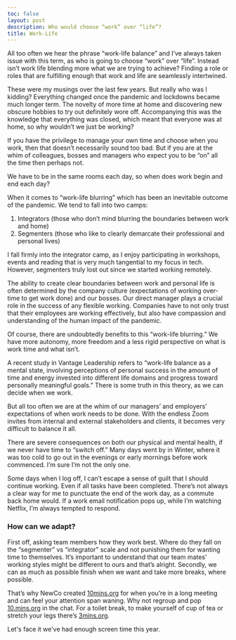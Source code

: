 ```yaml
---
toc: false
layout: post
description: Who would choose “work” over “life”?
title: Work-Life
---
```


All too often we hear the phrase “work-life balance” and I’ve always taken issue with this term, as who is going to choose “work” over “life”. Instead isn’t work life blending more what we are trying to achieve? Finding a role or roles that are fulfilling enough that work and life are seamlessly intertwined.

These were my musings over the last few years. But really who was I kidding? Everything changed once the pandemic and lockdowns became much longer term. The novelty of more time at home and discovering new obscure hobbies to try out definitely wore off. Accompanying this was the knowledge that everything was closed, which meant that everyone was at home, so why wouldn’t we just be working?

If you have the privilege to manage your own time and choose when you work, then that doesn’t necessarily sound too bad. But if you are at the whim of colleagues, bosses and managers who expect you to be “on” all the time then perhaps not.

We have to be in the same rooms each day, so when does work begin and end each day?

When it comes to “work-life blurring” which has been an inevitable outcome of the pandemic. We tend to fall into two camps:

1. Integrators (those who don’t mind blurring the boundaries between work and home)
2. Segmenters (those who like to clearly demarcate their professional and personal lives)

I fall firmly into the integrator camp, as I enjoy participating in workshops, events and reading that is very much tangential to my focus in tech. However, segmenters truly lost out since we started working remotely.

The ability to create clear boundaries between work and personal life is often determined by the company culture (expectations of working over-time to get work done) and our bosses. Our direct manager plays a crucial role in the success of any flexible working. Companies have to not only trust that their employees are working effectively, but also have compassion and understanding of the human impact of the pandemic.

Of course, there are undoubtedly benefits to this “work-life blurring.” We have more autonomy, more freedom and a less rigid perspective on what is work time and what isn’t.

A recent study in Vantage Leadership refers to “work-life balance as a mental state, involving perceptions of personal success in the amount of time and energy invested into different life domains and progress toward personally meaningful goals.” There is some truth in this theory, as we can decide when we work.

But all too often we are at the whim of our managers’ and employers’ expectations of when work needs to be done. With the endless Zoom invites from internal and external stakeholders and clients, it becomes very difficult to balance it all.

There are severe consequences on both our physical and mental health, if we never have time to “switch off.” Many days went by in Winter, where it was too cold to go out in the evenings or early mornings before work commenced. I’m sure I’m not the only one.

Some days when I log off, I can’t escape a sense of guilt that I should continue working. Even if all tasks have been completed. There’s not always a clear way for me to punctuate the end of the work day, as a commute back home would. If a work email notification pops up, while I’m watching Netflix, I’m always tempted to respond.

### How can we adapt?

First off, asking team members how they work best. Where do they fall on the “segmenter” vs “integrator” scale and not punishing them for wanting time to themselves. It’s important to understand that our team mates’ working styles might be different to ours and that’s alright. Secondly, we can as much as possible finish when we want and take more breaks, where possible.

That’s why NewCo created [10mins.org](http://10mins.org/) for when you’re in a long meeting and can feel your attention span waning. Why not regroup and pop [10.mins.org](http://10.mins.org/) in the chat. For a toilet break, to make yourself of cup of tea or stretch your legs there’s [3mins.org](http://3mins.org/).

Let's face it we've had enough screen time this year.
